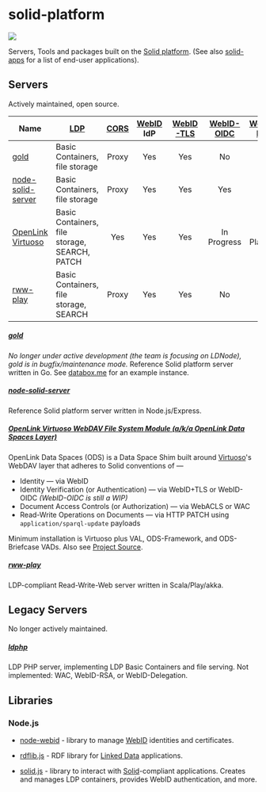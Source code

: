 # solid-platform
[![](https://img.shields.io/badge/project-Solid-7C4DFF.svg?style=flat-square)](https://github.com/solid/solid)

Servers, Tools and packages built on the
[Solid platform](https://github.com/solid/solid-spec).
(See also [solid-apps](https://github.com/solid/solid-apps) for a list of
end-user applications).

## Servers
Actively maintained, open source.

Name | [LDP](https://www.w3.org/TR/ldp/) | [CORS](https://github.com/solid/solid-spec/blob/master/recommendations-server.md) | [WebID](https://github.com/solid/solid-spec/blob/master/solid-webid-profiles.md) IdP | [WebID-TLS](https://github.com/solid/solid-spec/blob/master/authn-webid-tls.md) | [WebID-OIDC](https://github.com/solid/webid-oidc-spec) | [WebID-RSA](https://github.com/solid/solid/blob/master/proposals/auth-webid-rsa.md) | WebID-Delegation | [WAC](https://github.com/solid/web-access-control-spec) | [WSS](https://github.com/solid/solid-spec/blob/master/api-websockets.md) |
-----|-----|:----:|:--------------:|:---------:|:----------:|:---------:|:----------------:|:---:|:---:|
[gold](https://github.com/linkeddata/gold)|Basic Containers, file storage|Proxy|Yes|Yes|No|Yes|Yes|Yes|Yes|
[node-solid-server](https://github.com/solid/node-solid-server/)|Basic Containers, file storage|Proxy|Yes|Yes|Yes|No|In Progress|Yes|Yes|
[OpenLink Virtuoso](https://github.com/openlink/virtuoso-opensource/tree/develop/7/)|Basic Containers, file storage, SEARCH, PATCH|Yes|Yes|Yes|In Progress|Not Planned|Yes|Yes|Yes|
[rww-play](https://github.com/read-write-web/rww-play)|Basic Containers, file storage, SEARCH|Proxy|  Yes  |  Yes  |  No  |  No  |  N/A  |  Yes  |  ?  |

##### [gold](https://github.com/linkeddata/gold)
*No longer under active development (the team is focusing on LDNode),
gold is in bugfix/maintenance mode.*
Reference Solid platform server written in Go.
See [databox.me](https://databox.me/) for an example instance.

##### [node-solid-server](https://github.com/solid/node-solid-server/)
Reference Solid platform server written in Node.js/Express.

##### [OpenLink Virtuoso WebDAV File System Module (a/k/a OpenLink Data Spaces Layer)](http://ods.openlinksw.com/owiki/wiki/ODS)
OpenLink Data Spaces (ODS) is a Data Space Shim built around [Virtuoso](https://virtuoso.openlinksw.com/)'s WebDAV layer that adheres to Solid conventions of —
* Identity — via WebID
* Identity Verification (or Authentication) — via WebID+TLS or WebID-OIDC _(WebID-OIDC is still a WIP)_
* Document Access Controls (or Authorization) — via WebACLS or WAC
* Read-Write Operations on Documents — via HTTP PATCH using `application/sparql-update` payloads

Minimum installation is Virtuoso plus VAL, ODS-Framework, and ODS-Briefcase VADs.  Also see [Project Source](https://github.com/openlink/virtuoso-opensource/tree/develop/7/appsrc).

##### [rww-play](https://github.com/read-write-web/rww-play)
LDP-compliant Read-Write-Web server written in Scala/Play/akka.


## Legacy Servers
No longer actively maintained.

##### [ldphp](https://github.com/linkeddata/ldphp)
LDP PHP server, implementing LDP Basic Containers and file serving.
Not implemented: WAC, WebID-RSA, or WebID-Delegation.

## Libraries

### Node.js
* [node-webid](https://github.com/linkeddata/node-webid/) - library to manage
    [WebID](http://www.w3.org/2005/Incubator/webid/spec/identity/) identities
    and certificates.

* [rdflib.js](https://github.com/linkeddata/rdflib.js/) - RDF library for
    [Linked Data](http://www.w3.org/DesignIssues/LinkedData.html) applications.

* [solid.js](https://github.com/solid/solid.js) - library to interact with
    [Solid](https://github.com/solid/solid-spec)-compliant applications.
    Creates and manages LDP containers, provides WebID authentication, and more.

